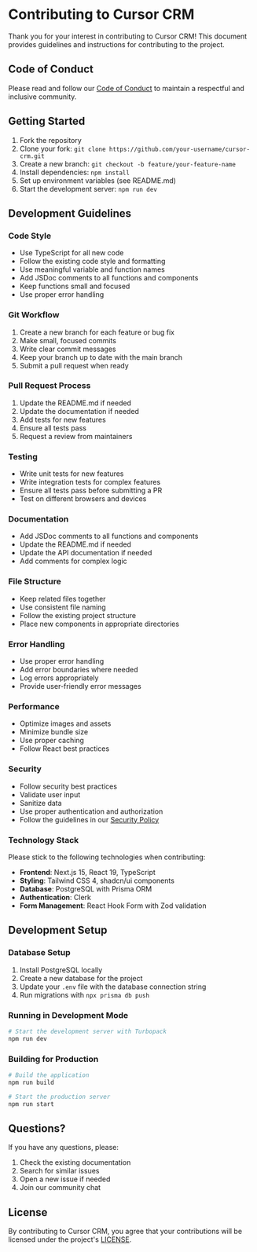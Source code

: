 # Contributing to Cursor CRM

Thank you for your interest in contributing to Cursor CRM! This document provides guidelines and instructions for contributing to the project.

## Code of Conduct

Please read and follow our [Code of Conduct](CODE_OF_CONDUCT.md) to maintain a respectful and inclusive community.

## Getting Started

1. Fork the repository
2. Clone your fork: `git clone https://github.com/your-username/cursor-crm.git`
3. Create a new branch: `git checkout -b feature/your-feature-name`
4. Install dependencies: `npm install`
5. Set up environment variables (see README.md)
6. Start the development server: `npm run dev`

## Development Guidelines

### Code Style

- Use TypeScript for all new code
- Follow the existing code style and formatting
- Use meaningful variable and function names
- Add JSDoc comments to all functions and components
- Keep functions small and focused
- Use proper error handling

### Git Workflow

1. Create a new branch for each feature or bug fix
2. Make small, focused commits
3. Write clear commit messages
4. Keep your branch up to date with the main branch
5. Submit a pull request when ready

### Pull Request Process

1. Update the README.md if needed
2. Update the documentation if needed
3. Add tests for new features
4. Ensure all tests pass
5. Request a review from maintainers

### Testing

- Write unit tests for new features
- Write integration tests for complex features
- Ensure all tests pass before submitting a PR
- Test on different browsers and devices

### Documentation

- Add JSDoc comments to all functions and components
- Update the README.md if needed
- Update the API documentation if needed
- Add comments for complex logic

### File Structure

- Keep related files together
- Use consistent file naming
- Follow the existing project structure
- Place new components in appropriate directories

### Error Handling

- Use proper error handling
- Add error boundaries where needed
- Log errors appropriately
- Provide user-friendly error messages

### Performance

- Optimize images and assets
- Minimize bundle size
- Use proper caching
- Follow React best practices

### Security

- Follow security best practices
- Validate user input
- Sanitize data
- Use proper authentication and authorization
- Follow the guidelines in our [Security Policy](SECURITY.md)

### Technology Stack

Please stick to the following technologies when contributing:

- **Frontend**: Next.js 15, React 19, TypeScript
- **Styling**: Tailwind CSS 4, shadcn/ui components
- **Database**: PostgreSQL with Prisma ORM
- **Authentication**: Clerk
- **Form Management**: React Hook Form with Zod validation

## Development Setup

### Database Setup

1. Install PostgreSQL locally
2. Create a new database for the project
3. Update your `.env` file with the database connection string
4. Run migrations with `npx prisma db push`

### Running in Development Mode

```bash
# Start the development server with Turbopack
npm run dev
```

### Building for Production

```bash
# Build the application
npm run build

# Start the production server
npm run start
```

## Questions?

If you have any questions, please:

1. Check the existing documentation
2. Search for similar issues
3. Open a new issue if needed
4. Join our community chat

## License

By contributing to Cursor CRM, you agree that your contributions will be licensed under the project's [LICENSE](LICENSE). 